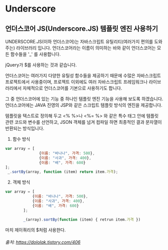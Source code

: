 # Underscore

## 언더스코어 JS(Underscore.JS) 템플릿 엔진 사용하기

UNDERSCORE.JS(이하 언더스코어)는 자바스크립트 유틸리티(여러가지 편의를 도와주는) 라이브러리 입니다. 언더스코어라는 이름이 의미하는 바와 같이 언더스코어는 모든 함수들을 '_' 를 사용합니다.

jQuery가 $를 사용하는 것과 같습니다.

언더스코어는 여러가지 다양한 유틸성 함수들을 제공하기 때문에 수많은 자바스크립트 프로젝트에서 사용중이며, 프로젝트 이외에도 여러 자바스크립트 프레임워크나 라이브러리에서 자체적으로 언더스코어를 기본으로 사용하기도 합니다.

그 중 언더스코어에 있는 기능 중 하나인 템플릿 엔진 기능을 사용해 보도록 하겠습니다. 언더스코어에는 JAVA 진영의 JSP와 같은 스크립트 템플릿 방식의 엔진을 제공합니다. 

템플릿을 텍스트로 정의해 두고 <% %>나 <%= %> 와 같은 특수 태그 안에 템플릿 관련 코드와 변수를 선언하고, JSON 객체를 넘겨 컴파일 하면 최종적인 결과 문자열이 반환되는 방식입니다.

 1. 함수 방식

```javascript
var array = [
               {이름: "바나나", 가격: 500},
               {이름: "사과", 가격: 400},
               {이름: "배", 가격: 600}
];
 _.sortBy(array, function (item) return item.가격);
```
2. 객체 방식

```javascript
var array = [
            {이름: "바나나", 가격: 500},
            {이름: "사과", 가격: 400},
            {이름: "배", 가격: 600}
        ];

        _(array).sortBy(function (item) { retrun item.가격 })
```



마치 제이쿼리의 $처럼 사용한다. 
<!-- 2021.11.15~16 -->






###### 출처: https://dololak.tistory.com/406